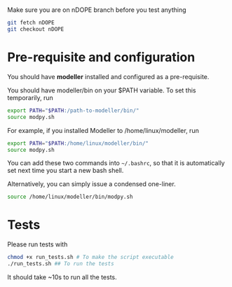 # 
Make sure you are on nDOPE branch before you test anything

```sh
git fetch nDOPE
git checkout nDOPE
```


# Pre-requisite and configuration
You should have **modeller** installed and configured as a pre-requisite. 

You should have modeller/bin on your $PATH variable. To set this temporarily, run 

```sh
export PATH="$PATH:/path-to-modeller/bin/"
source modpy.sh
```

For example, if you installed Modeller to /home/linux/modeller, run

```sh
export PATH="$PATH:/home/linux/modeller/bin/"
source modpy.sh
```

You can add these two commands into `~/.bashrc`, so that it is automatically set next time you start a new bash shell.

Alternatively, you can simply issue a condensed one-liner.
```sh
source /home/linux/modeller/bin/modpy.sh 
```

# Tests

Please run tests with 

```bash
chmod +x run_tests.sh # To make the script executable
./run_tests.sh ## To run the tests
```

It should take ~10s to run all the tests.

